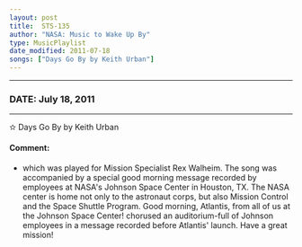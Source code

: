 ```yaml
---
layout: post
title:  STS-135
author: "NASA: Music to Wake Up By"
type: MusicPlaylist
date_modified: 2011-07-18
songs: ["Days Go By by Keith Urban"]
---
```


----
### DATE: July 18, 2011
----
✫ Days Go By by Keith Urban

#### Comment:
* which was played for Mission Specialist Rex Walheim. The song was accompanied by a special good morning message recorded by employees at NASA's Johnson Space Center in Houston, TX. The NASA center is home not only to the astronaut corps, but also Mission Control and the Space Shuttle Program. Good morning, Atlantis, from all of us at the Johnson Space Center! chorused an auditorium-full of Johnson employees in a message recorded before Atlantis' launch. Have a great mission!



<br/>
<center>
	<a target="_blank"
	   href="https://twitter.com/intent/tweet?hashtags=Space,NASA,Playlist,NASAWakeupCalls,SpaceProgram&text={{ page.author}}, '{{ page.songs.first }}' {{ page.title }}, {{ page.date | date: '%B %d, %Y' }}. {{ site.url }}{{ page.url }}&via=nasawakeupcalls"><i class="fab fa-twitter" alt="Tweet this page" style="font-size: 1.3em;"></i></a>
	&nbsp; 	<i class="fas fa-user-astronaut" style="font-size: 1.5em;"></i> &nbsp;
    <a id="custom_amazon_link"
       type="amzn" search="#"
       category="popular music">
    <i class="fab fa-amazon" style="font-size: 1.3em;"></i></a>
</center>

<!-- Randomly resolve an individual entry from a song array -->
<script src="/assets/javascript/seedrandom.min.js"></script>
<script>
  var wake_me_up = ["Days Go By by Keith Urban"];
  var prng = new Math.seedrandom();
  function randomSong() {
    song = wake_me_up[Math.floor(Math.random() * wake_me_up.length)];
    var amazon_link = document.getElementById("custom_amazon_link");
    amazon_link.setAttribute("search", song);
  }
  window.onload = randomSong();
</script>
